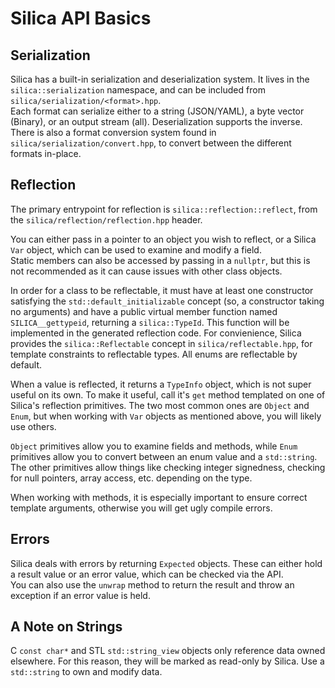 # Silica API Basics

## Serialization
Silica has a built-in serialization and deserialization system. It lives in the `silica::serialization` namespace, and can be included from `silica/serialization/<format>.hpp`.  
Each format can serialize either to a string (JSON/YAML), a byte vector (Binary), or an output stream (all). Deserialization supports the inverse.  
There is also a format conversion system found in `silica/serialization/convert.hpp`, to convert between the different formats in-place.

## Reflection
The primary entrypoint for reflection is `silica::reflection::reflect`, from the `silica/reflection/reflection.hpp` header.  

You can either pass in a pointer to an object you wish to reflect, or a Silica `Var` object, which can be used to examine and modify a field.  
Static members can also be accessed by passing in a `nullptr`, but this is not recommended as it can cause issues with other class objects.  

In order for a class to be reflectable, it must have at least one constructor satisfying the  `std::default_initializable` concept (so, a constructor taking no arguments) and have a public virtual member function named `SILICA__gettypeid`, returning a `silica::TypeId`. This function will be implemented in the generated reflection code. For convienience, Silica provides the `silica::Reflectable` concept in `silica/reflectable.hpp`, for template constraints to reflectable types. All enums are reflectable by default.

When a value is reflected, it returns a `TypeInfo` object, which is not super useful on its own.
To make it useful, call it's `get` method templated on one of Silica's reflection primitives.  The two most common ones are `Object` and `Enum`, but when working with `Var` objects as mentioned above, you will likely use others.  

`Object` primitives allow you to examine fields and methods, while `Enum` primitives allow you to convert between an enum value and a `std::string`.   The other primitives allow things like checking integer signedness, checking for null pointers, array access, etc. depending on the type.  

When working with methods, it is especially important to ensure correct template arguments, otherwise you will get ugly compile errors.

## Errors
Silica deals with errors by returning `Expected` objects. These can either hold a result value or an error value, which can be checked via the API.  
You can also use the `unwrap` method to return the result and throw an exception if an error value is held.

## A Note on Strings
C `const char*` and STL `std::string_view` objects only reference data owned elsewhere. For this reason, they will be marked as read-only by Silica. Use a `std::string` to own and modify data.
